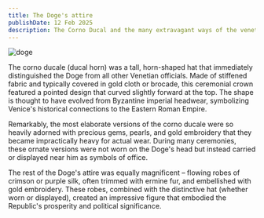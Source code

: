 ```yaml
---
title: The Doge's attire
publishDate: 12 Feb 2025
description: The Corno Ducal and the many extravagant ways of the venetian Doge.
---
```


![doge](/assets/blog/doge.jpg)

The corno ducale (ducal horn) was a tall, horn-shaped hat that immediately distinguished the Doge from all other Venetian officials. Made of stiffened fabric and typically covered in gold cloth or brocade, this ceremonial crown featured a pointed design that curved slightly forward at the top. The shape is thought to have evolved from Byzantine imperial headwear, symbolizing Venice's historical connections to the Eastern Roman Empire.

Remarkably, the most elaborate versions of the corno ducale were so heavily adorned with precious gems, pearls, and gold embroidery that they became impractically heavy for actual wear. During many ceremonies, these ornate versions were not worn on the Doge's head but instead carried or displayed near him as symbols of office.

The rest of the Doge's attire was equally magnificent – flowing robes of crimson or purple silk, often trimmed with ermine fur, and embellished with gold embroidery. These robes, combined with the distinctive hat (whether worn or displayed), created an impressive figure that embodied the Republic's prosperity and political significance.
